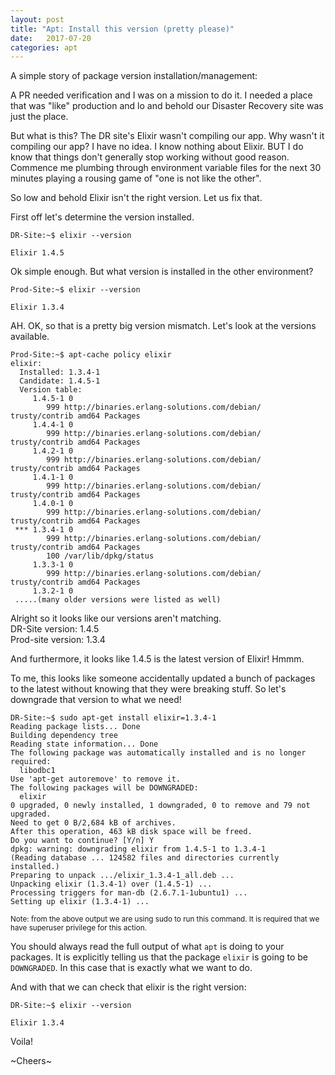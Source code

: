 ```yaml
---
layout: post
title: "Apt: Install this version (pretty please)"
date:   2017-07-20
categories: apt
---
```

A simple story of package version installation/management:

A PR needed verification and I was on a mission to do it. I needed a place that was "like" production and lo and behold our Disaster Recovery site was just the place.

But what is this? The DR site's Elixir wasn't compiling our app. Why wasn't it compiling our app? I have no idea. I know nothing about Elixir. BUT I do know that things don't generally stop working without good reason. Commence me plumbing through environment variable files for the next 30 minutes playing a rousing game of "one is not like the other".

So low and behold Elixir isn't the right version. Let us fix that.

First off let's determine the version installed.
```
DR-Site:~$ elixir --version

Elixir 1.4.5
```

Ok simple enough. But what version is installed in the other environment?
```
Prod-Site:~$ elixir --version

Elixir 1.3.4
```

AH. OK, so that is a pretty big version mismatch. Let's look at the versions available.
```
Prod-Site:~$ apt-cache policy elixir
elixir:
  Installed: 1.3.4-1
  Candidate: 1.4.5-1
  Version table:
     1.4.5-1 0
        999 http://binaries.erlang-solutions.com/debian/ trusty/contrib amd64 Packages
     1.4.4-1 0
        999 http://binaries.erlang-solutions.com/debian/ trusty/contrib amd64 Packages
     1.4.2-1 0
        999 http://binaries.erlang-solutions.com/debian/ trusty/contrib amd64 Packages
     1.4.1-1 0
        999 http://binaries.erlang-solutions.com/debian/ trusty/contrib amd64 Packages
     1.4.0-1 0
        999 http://binaries.erlang-solutions.com/debian/ trusty/contrib amd64 Packages
 *** 1.3.4-1 0
        999 http://binaries.erlang-solutions.com/debian/ trusty/contrib amd64 Packages
        100 /var/lib/dpkg/status
     1.3.3-1 0
        999 http://binaries.erlang-solutions.com/debian/ trusty/contrib amd64 Packages
     1.3.2-1 0
 .....(many older versions were listed as well)
```

Alright so it looks like our versions aren't matching.
<br>DR-Site version:   1.4.5
<br>Prod-site version: 1.3.4

And furthermore, it looks like 1.4.5 is the latest version of Elixir! Hmmm.

To me, this looks like someone accidentally updated a bunch of packages to the latest without knowing that they were breaking stuff. So let's downgrade that version to what we need!
```
DR-Site:~$ sudo apt-get install elixir=1.3.4-1
Reading package lists... Done
Building dependency tree
Reading state information... Done
The following package was automatically installed and is no longer required:
  libodbc1
Use 'apt-get autoremove' to remove it.
The following packages will be DOWNGRADED:
  elixir
0 upgraded, 0 newly installed, 1 downgraded, 0 to remove and 79 not upgraded.
Need to get 0 B/2,684 kB of archives.
After this operation, 463 kB disk space will be freed.
Do you want to continue? [Y/n] Y
dpkg: warning: downgrading elixir from 1.4.5-1 to 1.3.4-1
(Reading database ... 124582 files and directories currently installed.)
Preparing to unpack .../elixir_1.3.4-1_all.deb ...
Unpacking elixir (1.3.4-1) over (1.4.5-1) ...
Processing triggers for man-db (2.6.7.1-1ubuntu1) ...
Setting up elixir (1.3.4-1) ...
```
<sub>Note: from the above output we are using sudo to run this command. It is required that we have superuser privilege for this action.</sub>

You should always read the full output of what `apt` is doing to your packages. It is explicitly telling us that the package `elixir` is going to be `DOWNGRADED`. In this case that is exactly what we want to do.

And with that we can check that elixir is the right version:
```
DR-Site:~$ elixir --version

Elixir 1.3.4
```

Voila!

~Cheers~
